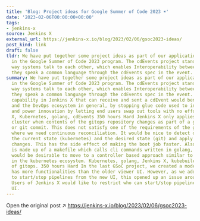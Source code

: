```yaml
---
title: 'Blog: Project ideas for Google Summer of Code 2023 ☀️'
date: '2023-02-06T00:00:00+00:00'
tags:
- jenkins-x
source: Jenkins X
external_url: https://jenkins-x.io/blog/2023/02/06/gsoc2023-ideas/
post_kind: link
draft: false
tldr: We have put together some project ideas as part of our application to participate
  in the Google Summer of Code 2023 program. The cdEvents project standardises the
  way systems talk to each other, which enables Interoperability between systems so
  they speak a common language through the cdEvents spec in the event.
summary: We have put together some project ideas as part of our application to participate
  in the Google Summer of Code 2023 program. The cdEvents project standardises the
  way systems talk to each other, which enables Interoperability between systems so
  they speak a common language through the cdEvents spec in the event. Creating a
  capability in Jenkins X that can receive and sent a cdEvent would benefit the project
  and the DevOps ecosystem in general, by stopping glue code used to integrate systems
  and power innovation by letting end users swap out tools with no effort. Jenkins
  X, Kubernetes, golang, cdEvents 350 hours Hard Jenkins X only applies changes to
  cluster when contents of the gitops repository changes as part of a git pull request
  or git commit. This does not satisfy one of the requirements of the gitops model
  where we need continuous reconciliation. It would be nice to detect drift between
  the current state (kubernetes) and the desired state (git) and apply only those
  changes. This has the side effect of making the boot job faster. Also, our bootjob
  is made up of a makefile which calls cli commands written in golang, instead it
  would be desirable to move to a controller based approach similar to other tools
  in the kubernetes ecosystem. Kubernetes, golang, Jenkins X, kubebuiler, basic understanding
  of gitops. 350 hours Hard In the last GSoC project, we created a modern UI which
  has more functionalities than the older viewer UI. However, as we added the ability
  to start/stop pipelines from the new UI, this opened up an issue around access.
  Users of Jenkins X would like to restrict who can start/stop pipelines from the
  UI.
---
```

Open the original post ↗ https://jenkins-x.io/blog/2023/02/06/gsoc2023-ideas/
